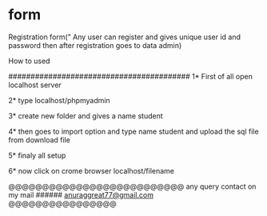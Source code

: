 # form
Registration form(" Any user can register and gives unique user id and password then after registration goes to data admin)

How to used

#########################################
1*  First of all open localhost server

2* type localhost/phpmyadmin

3* create new folder and gives a name student

4* then goes to import option and type name student and upload the sql file from download file

5* finaly all setup

6* now click on crome browser localhost/filename

@@@@@@@@@@@@@@@@@@@@@@@@@@ any query contact on my mail ###### anuraggreat77@gmail.com @@@@@@@@@@@@@@@@ 
